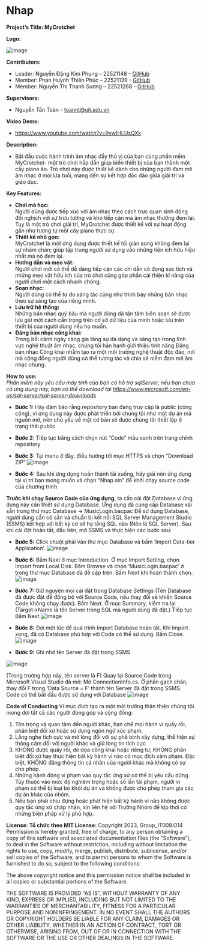 # Nhap

**Project’s Title: MyCrotchet**


**Logo:** 

![image](https://github.com/SBPhungNguyen/IT008.O14_DoAn/assets/145027338/679bad33-95ba-4ecf-967e-3a25b30fe611)


**Contributors:**
-	Leader: Nguyễn Đặng Kim Phụng – 22521148 - [GitHub](https://github.com/SBPhungNguyen)
-	Member: Phan Huỳnh Thiên Phúc – 22521139 - [GitHub](https://github.com/thienphuc1606)
-	Member: Nguyễn Thị Thanh Sương – 22521268 - [GitHub](https://github.com/nguyenthithanhsuong)

**Supervisors:**
- Nguyễn Tấn Toàn - toannt@uit.edu.vn

**Video Demo:**
- https://www.youtube.com/watch?v=9vwIHLUsQXk

**Description:**
- Bắt đầu cuộc hành trình âm nhạc đầy thú vị của bạn cùng phần mềm MyCrotchet- một trò chơi hấp dẫn giúp biến thiết bị của bạn thành một cây piano ảo. Trò chơi này được thiết kế dành cho những người đam mê âm nhạc ở mọi lứa tuổi, mang đến sự kết hợp độc đáo giữa giải trí và giáo dục.

**Key Features:**
-	**Chơi mà học:** <br>
Người dùng được tiếp xúc với âm nhạc theo cách trực quan sinh động đối nghịch với sự trừu tương và khó tiếp cận mà âm nhạc thường đem lại. Tuy là một trò chơi giải trí, MyCrotchet được thiết kế với sự hoạt động gần như tương tự một cây piano thực sự. <br>
-	**Thiết kế nhỏ gọn:** <br>
MyCrotchet là một ứng dụng được thiết kế tối giản song không đem lại sự nhàm chán; giúp tập trung người sử dụng vào những tiện ích hữu hiệu nhất mà nó đem lại. <br>
-	**Hướng dẫn và mẹo vặt:** <br>
Người chơi mới có thể dễ dàng tiếp cận các chỉ dẫn cô đọng súc tích và những mẹo vặt hữu ích của trò chơi cũng góp phần cải thiện kĩ năng của người chơi một cách nhanh chóng. <br>
-	**Soạn nhạc:** <br>
Người dùng có thể tự do sáng tác cũng như trình bày những bản nhạc theo sự sáng tạo của riêng mình. <br>
-	**Lưu trữ hệ thống:** <br>
Những bản nhạc quý báu mà người dùng đã tận tâm biên soạn sẽ được lưu giữ một cách cẩn trọng trên cơ sở dữ liệu của mình hoặc lưu trên thiết bị của người dùng nếu họ muốn. <br>
-	**Đăng bản nhạc công khai:** <br>
Trong bối cảnh ngày càng gia tăng sự đa dạng và sáng tạo trong lĩnh vực nghệ thuật âm nhạc, chúng tôi hân hạnh giới thiệu tính năng Đăng bản nhạc Công khai nhằm tạo ra một môi trường nghệ thuật độc đáo, nơi mà cộng đồng người dùng có thể tương tác và chia sẻ niềm đam mê âm nhạc chung. <br>

**How to use:** <br>
*Phần mềm này yêu cầu máy tính của bạn có hỗ trợ sqlServer, nếu bạn chưa có ứng dụng  này, bạn có thể download tại https://www.microsoft.com/en-us/sql-server/sql-server-downloads* <br>
-	**Bước 1:** Hãy đảm bảo rằng repository bạn đang truy cập là public (công cộng), vì ứng dụng này được phát triển bởi chúng tôi như một dự án mã nguồn mở, nên chủ yếu về mặt cơ bản sẽ được chúng tôi thiết lập ở trạng thái public.

-	**Bước 2:** Tiếp tục bằng cách chọn nút “Code” màu xanh trên trang chính repository

-	**Bước 3:** Tại menu ở đây, điều hướng tới mục HTTPS và chọn “Download ZIP”
![image](https://github.com/SBPhungNguyen/IT008.O14_DoAn/assets/145269191/0edbaa40-345b-4a28-9224-9b33fab3f50c)

-	**Bước 4:** Sau khi ứng dụng hoàn thành tải xuống, hãy giải nén ứng dụng tại vị trí bạn mong muốn và chọn “Nhap.sln” để khởi chạy source code của chương trình

**Trước khi chạy Source Code của ứng dụng**, ta cần cài đặt Database vì ứng dụng này cần thiết sử dụng Database. Ứng dụng đã cung cấp Database xài sẵn trong thư mục Database -> MusicLogin.bacpac
Để sử dụng Database, người dùng cần có sẵn và chuẩn bị kết nối SQL Server Management Studio (SSMS) kết hợp với bất kỳ cơ sở hạ tầng SQL nào (Nên là SQL Server).
Sau khi cài đặt hoàn tất, đầu tiên, mở SSMS và thực hiện các bước sau:

-	**Bước 5:** Click chuột phải vào thư mục Database và bấm ‘Import Data-tier Application’.
![image](https://github.com/SBPhungNguyen/IT008.O14_DoAn/assets/145027338/3a7de3f1-43ff-40c6-8cff-f5b9fb2a20bc)

-	**Bước 6:** Bấm Next ở mục Introduction. Ở mục Import Setting, chọn Import from Local Disk. Bấm Browse và chọn ‘MusicLogin.bacpac’ ở trong thư mục Database đã đề cập trên. Bấm Next khi hoàn thành chọn.
![image](https://github.com/SBPhungNguyen/IT008.O14_DoAn/assets/145027338/498944dd-b6cb-4416-a21e-6dad157e0491)

-	**Bước 7:** Giữ nguyên mọi cài đặt trong Database Settings (Tên Database đã được đặt để đồng bộ với Source Code, nếu thay đổi sẽ khiến Source Code không chạy được). Bấm Next. Ở mục Summary, kiểm tra lại (Target->Name là tên Server trong SQL mà người dùng đã đặt.) Tiếp tục Bấm Next
![image](https://github.com/SBPhungNguyen/IT008.O14_DoAn/assets/145027338/14b449c0-bd14-47e0-8adc-c2363d66310e)

-	**Bước 8:** Đợi một lúc để quá trình Import Database hoàn tất. Khi Import xong, đã có Database phù hợp với Code có thể sử dụng. Bấm Close.
![image](https://github.com/SBPhungNguyen/IT008.O14_DoAn/assets/145027338/3542dddf-dc76-455c-ac91-0522c6434afb)

-	**Bước 9:** Ghi nhớ tên Server đã đặt trong SSMS
  
  ![image](https://github.com/SBPhungNguyen/IT008.O14_DoAn/assets/145027338/41e872ae-c3d9-4158-bf3a-b7568b58a682)

(Trong trường hợp này, tên server là F)
Quay lại Source Code trong Microsoft Visual Studio đã mở: Mở ConnectionInfo.cs. Ở phần gạch chân, thay đổi F trong ‘Data Source = F’ thành tên Server đã đặt trong SSMS. Code có thể bắt đầu được sử dụng với Database
![image](https://github.com/SBPhungNguyen/IT008.O14_DoAn/assets/145027338/bd766a75-fe24-410b-b4af-fba7de7be947)

**Code of Conducting**
Vì mục đích tạo ra một môi trường thân thiện chúng tôi mong đợi tất cả các người đóng góp và cộng đồng:
1.	Tôn trọng và quan tâm đến người khác, hạn chế mọi hành vi quấy rối, phân biệt đối xử hoặc sử dụng ngôn ngữ xúc phạm.
2.	Lắng nghe tích cực và mở lòng đối với sự phê bình xây dựng, thể hiện sự thông cảm đối với người khác và giữ lòng tin tích cực
3.	KHÔNG được quấy rối, đe dọa công khai hoặc riêng tư; KHÔNG phân biệt đối xử hay thực hiện bất kỳ hành vi nào có mục đích xâm phạm. Đặc biệt, KHÔNG đăng thông tin cá nhân của người khác mà không có sự cho phép.
4.	Những hành động vi phạm vào quy tắc ứng xử có thể bị yêu cầu dừng. Tùy thuộc vào mức độ nghiêm trọng hoặc số lần tái phạm, người vi phạm có thể bị loại bỏ khỏi dự án và không được cho phép tham gia các dự án khác của nhóm.
5.	Nếu bạn phải chịu đựng hoặc phát hiện bất kỳ hành vi nào không được quy tắc ứng xử chấp nhận, xin liên hệ với Trưởng Nhóm để kịp thời có những biện pháp xử lý phù hợp.

**License: Tổ chức theo MIT License:**
Copyright 2023, Group_IT008.O14 Permission is hereby granted, free of charge, to any person obtaining a copy of this software and associated documentation files (the “Software”), to deal in the Software without restriction, including without limitation the rights to use, copy, modify, merge, publish, distribute, sublicense, and/or sell copies of the Software, and to permit persons to whom the Software is furnished to do so, subject to the following conditions:

The above copyright notice and this permission notice shall be included in all copies or substantial portions of the Software.

THE SOFTWARE IS PROVIDED “AS IS”, WITHOUT WARRANTY OF ANY KIND, EXPRESS OR IMPLIED, INCLUDING BUT NOT LIMITED TO THE WARRANTIES OF MERCHANTABILITY, FITNESS FOR A PARTICULAR PURPOSE AND NONINFRINGEMENT. IN NO EVENT SHALL THE AUTHORS OR COPYRIGHT HOLDERS BE LIABLE FOR ANY CLAIM, DAMAGES OR OTHER LIABILITY, WHETHER IN AN ACTION OF CONTRACT, TORT OR OTHERWISE, ARISING FROM, OUT OF OR IN CONNECTION WITH THE SOFTWARE OR THE USE OR OTHER DEALINGS IN THE SOFTWARE.

